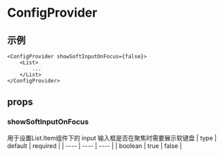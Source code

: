 # ConfigProvider

## 示例
```tsx
<ConfigProvider showSoftInputOnFocus={false}>
    <List>
        ...
    </List>
</ConfigProvider>
```

## props

### showSoftInputOnFocus
用于设置List.Item组件下的 input 输入框是否在聚焦时需要展示软键盘
| type | default | required |
| ---- | ---- | ---- |
| boolean | true | false |
